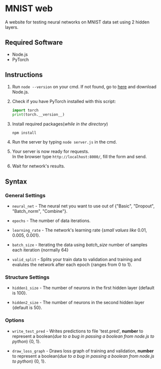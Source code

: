 # MNIST web

A website for testing neural networks on MNIST data set using 2 hidden layers.

## Required Software

* Node.js
* PyTorch

## Instructions

1. Run `node --version` on your cmd. If not found, go to [here](https://nodejs.org/en/) and download Node.js.

2. Check if you have PyTorch installed with this script:
    ```python
    import torch
    print(torch.__version__)
    ```

3. Install required packages(_while in the directory_)
    ```XAML
    npm install
    ```

4. Run the server by typing `node server.js` in the cmd.

5. Your server is now ready for requests.<br/>In the browser type `http://localhost:8000/`, fill the form and send.

6. Wait for network's results.

## Syntax

### General Settings

* `neural_net` - The neural net you want to use out of {"Basic", "Dropout", "Batch_norm", "Combine"}.

* `epochs` - The number of data iterations.

* `learning_rate` - The network's learning rate {_small values like_ 0.01, 0.005, 0.001}.

* `batch_size` - Iterating the data using *batch_size* number of samples each iteration {normally 64}

* `valid_split` - Splits your train data to validation and training and evalutes the network after each epoch {ranges from 0 to 1}.

### Structure Settings

* `hidden1_size` - The number of neurons in the first hidden layer {default is 100}.

* `hidden2_size` - The number of neurons in the second hidden layer {default is 50}.

### Options

* `write_test_pred` - Writes predictions to file 'test.pred', **number** to represent a boolean(_due to a bug in passing a boolean from node.js to python_) {0, 1}.

* `draw_loss_graph` - Draws loss graph of training and validation, **number** to represent a boolean(_due to a bug in passing a boolean from node.js to python_) {0, 1}.
